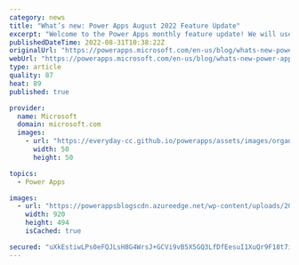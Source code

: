 ```yaml
---
category: news
title: "What’s new: Power Apps August 2022 Feature Update"
excerpt: "Welcome to the Power Apps monthly feature update! We will use this blog to share a summary of product, community, and learning updates from throughout the month so you can access it in one easy place. A variety of new and highly anticipated features are now available which we are very excited to share:"
publishedDateTime: 2022-08-31T10:38:22Z
originalUrl: "https://powerapps.microsoft.com/en-us/blog/whats-new-power-apps-august-2022-feature-update/"
webUrl: "https://powerapps.microsoft.com/en-us/blog/whats-new-power-apps-august-2022-feature-update/"
type: article
quality: 87
heat: 89
published: true

provider:
  name: Microsoft
  domain: microsoft.com
  images:
    - url: "https://everyday-cc.github.io/powerapps/assets/images/organizations/microsoft.com-50x50.jpg"
      width: 50
      height: 50

topics:
  - Power Apps

images:
  - url: "https://powerappsblogscdn.azureedge.net/wp-content/uploads/2022/08/image-4.png"
    width: 920
    height: 494
    isCached: true

secured: "uXkEstiwLPs0eFQJLsH8G4WrsJ+GCVi9vB5X5GQ3LfDfEesuI1XuQr9F18t7ie3eQEgLuJp73IssIqQRQfEF05Mb+STdycp4zU2J8PCdCxsme2wTgt8OlOBEjZP7jw/c93KO7ktMKkWGg1FQV91S6Bzoal3T9s0UN3PixWTwW73Bpt2jFDTysTuy2zLwEzQy8tYYr18u8JCGlDTiZbXuIvGjopOcoPjwpZe2JNCPPaShfyanbGBRpo5v39jwUzZp/q7g2ADxqIoghzG/hmnRpUsiSz3OHRL2QffcUjwkTJcIXPAF4A4IResLy6r2m3FJtTP/r93dsSbtg5vwXiK4n3F/2wwvVDARKVqelyJkQRs=;KsLcG7fbQiPqdysf79X7wQ=="
---
```


